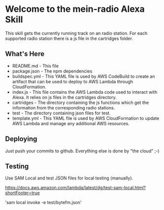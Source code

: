 Welcome to the mein-radio Alexa Skill
==============================================

This skill gets the currently running track on an radio station. For each supported
radio station there is a js file in the cartridges folder.

What's Here
-----------

* README.md - This file
* package.json - The npm dependencies
* buildspec.yml - This YAML file is used by AWS CodeBuild to create an artifact
  that can be used to deploy to AWS Lambda through CloudFormation.
* index.js - This file contains the AWS Lambda code used to interact with Alexa.
  It relies on js files in the cartridges directory.
* cartridges - The directory containing the js functions which get the information
  from the corresponding radio stations.
* test - The directory containing json files for test.
* template.yml - This YAML file is used by AWS CloudFormation to update AWS Lambda
  and manage any additional AWS resources.

Deploying
---------------

Just push your commits to github. Everything else is done by "the cloud" ;-)

Testing
------------------

Use SAM Local and test JSON files for local testing (manually).

https://docs.aws.amazon.com/lambda/latest/dg/test-sam-local.html?shortFooter=true

'sam local invoke -e test/bytefm.json'